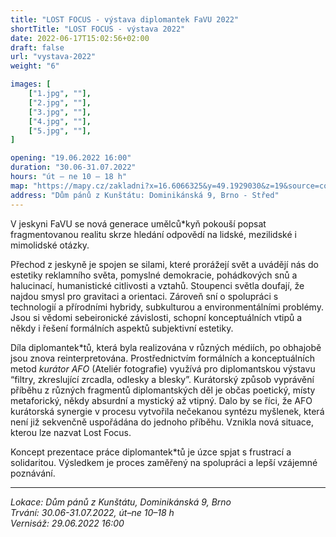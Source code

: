 ```yaml
---
title: "LOST FOCUS - výstava diplomantek FaVU 2022"
shortTitle: "LOST FOCUS - výstava 2022"
date: 2022-06-17T15:02:56+02:00
draft: false
url: "vystava-2022"
weight: "6"

images: [
    ["1.jpg", ""],
    ["2.jpg", ""],
    ["3.jpg", ""],
    ["4.jpg", ""],
    ["5.jpg", ""],
]

opening: "19.06.2022 16:00"
duration: "30.06-31.07.2022"
hours: "út – ne 10 – 18 h"
map: "https://mapy.cz/zakladni?x=16.6066325&y=49.1929030&z=19&source=coor&id=16.606699585914583%2C49.19299500063662"
address: "Dům pánů z Kunštátu: Dominikánská 9, Brno - Střed"
---
```


V jeskyni FaVU se nová generace umělců\*kyň pokouší popsat fragmentovanou realitu skrze hledání odpovědí na lidské, mezilidské i mimolidské otázky.

Přechod z jeskyně je spojen se silami, které prorážejí svět a uvádějí nás do estetiky reklamního světa, pomyslné demokracie, pohádkových snů a halucinací, humanistické citlivosti a vztahů.
Stoupenci světla doufají, že najdou smysl pro gravitaci a orientaci.
Zároveň sní o spolupráci s technologií a přírodními hybridy, subkulturou a environmentálními problémy.
Jsou si vědomi sebeironické závislosti, schopní konceptuálních vtipů a někdy i řešení formálních aspektů subjektivní estetiky.

Díla diplomantek\*tů, která byla realizována v různých médiích, po obhajobě jsou znova reinterpretována.
Prostřednictvím formálních a konceptuálních metod *kurátor AFO* (Ateliér fotografie) využívá pro diplomantskou výstavu “filtry, zkreslující zrcadla, odlesky a blesky”.
Kurátorský způsob vyprávění příběhu z různých fragmentů diplomantských děl je občas poetický, místy metaforický, někdy absurdní a mystický až vtipný.
Dalo by se říci, že AFO kurátorská synergie v procesu vytvořila nečekanou syntézu myšlenek, která není již sekvenčně uspořádána do jednoho příběhu.
Vznikla nová situace, kterou lze nazvat Lost Focus.

Koncept prezentace práce diplomantek\*tů je úzce spjat s frustrací a solidaritou. Výsledkem je proces zaměřený na spolupráci a lepší vzájemné poznávání.

--- 

*Lokace: Dům pánů z Kunštátu, Dominikánská 9, Brno*  
*Trvání: 30.06-31.07.2022, út–ne 10–18 h*  
*Vernisáž: 29.06.2022 16:00*  
